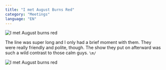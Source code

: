 ```yaml
---
title: "I met August Burns Red"
category: "Meetings"
language: "EN"
---
```



![I met August burns red](/assets/music-reports/2025-08-07-i-met-august-burns-red/i-met-august-burns-red2.jpg)

The line was super long and I only had a brief moment with them.
They were really friendly and polite, though.
The show they put on afterward was such a wild contrast to those calm guys. `\m/`

![I met August burns red](/assets/music-reports/2025-08-07-i-met-august-burns-red/i-met-august-burns-red.jpg)

